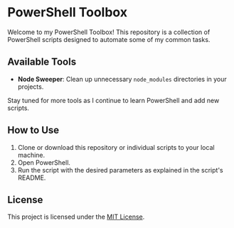 # PowerShell Toolbox
Welcome to my PowerShell Toolbox! This repository is a collection of PowerShell scripts designed to automate some of my common tasks.

## Available Tools
- **Node Sweeper**: Clean up unnecessary `node_modules` directories in your projects.

Stay tuned for more tools as I continue to learn PowerShell and add new scripts.

## How to Use
1. Clone or download this repository or individual scripts to your local machine.
3. Open PowerShell.
4. Run the script with the desired parameters as explained in the script's README.

## License
This project is licensed under the [MIT License](LICENSE).